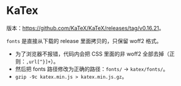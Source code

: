 # KaTex

版本：<https://github.com/KaTeX/KaTeX/releases/tag/v0.16.21>。

`fonts` 是直接从下载的 release 里面拷贝的，只保留 woff2 格式。

* 为了浏览器不报错，代码内会把 CSS 里面的非 woff2 全部去掉（正则：`,url[^}]+`）。
* 然后把 fonts 路径修改为正确的路径：`fonts/` → `katex/fonts/`。
* `gzip -9c katex.min.js > katex.min.js.gz`。
